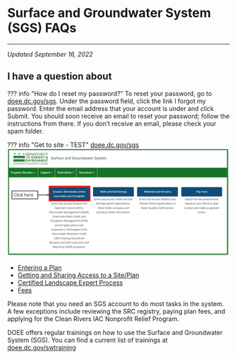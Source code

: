 # Surface and Groundwater System (SGS) FAQs
---
*Updated September 16, 2022*

## I have a question about


??? info "How do I reset my password?"
    To reset your password, go to [doee.dc.gov/sgs](doee.dc.gov/sgs). 
    Under the password field, click the link I forgot my password. 
    Enter the email address that your account is under and click Submit. 
    You should soon receive an email to reset your password; follow the instructions from there. 
    If you don’t receive an email, please check your spam folder. 

??? info "Get to site - TEST"
    [doee.dc.gov/sgs](https://octo.quickbase.com/up/bjezqjzuy/g/rbe/eg/va/Log_In.html)
    ![](Stormwater-Retention-Credit-Program/Use-SRCs-Guide/assets/1_Create-New-Use-SRCs-Form.png)



* [Entering a Plan](SGS-FAQ/Entering-a-Plan.md)
* [Getting and Sharing Access to a Site/Plan](SGS-FAQ/Getting-and-Sharing-Access-to-a-Site-or-Plan.md)
* [Certified Landscape Expert Process](SGS-FAQ/Certified-Landscape-Expert-Process.md)
* [Fees](SGS-FAQ/Fees.md)

[//]: # (* [Changing Property Ownership within the Surface and Groundwater System]&#40;Changing-Property-Ownership-within-the-Surface-and-Groundwater-System.md&#41;)


Please note that you need an SGS account to do most tasks in the system.
A few exceptions include reviewing the SRC registry, paying plan fees,
and applying for the Clean Rivers IAC Nonprofit Relief Program.

[//]: # (It is against DOEE's policy to share your SGS password or use someone)

[//]: # (else's account, even if they give you permission. Every user needs to)

[//]: # (have their own account, which they can create at)

[//]: # ([doee.dc.gov/sgs]&#40;https://octo.quickbase.com/up/bjezqjzuy/g/rbe/eg/va/Log_In.html&#41;)

DOEE offers regular trainings on how to use the Surface and Groundwater
System (SGS). You can find a current list of trainings at
[doee.dc.gov/swtraining](https://doee.dc.gov/swtraining)